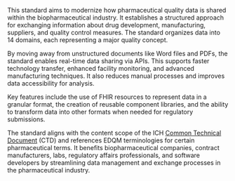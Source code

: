 This standard aims to modernize how pharmaceutical quality data is shared within the biopharmaceutical industry. It establishes a structured approach for exchanging information about drug development, manufacturing, suppliers, and quality control measures. The standard organizes data into 14 domains, each representing a major quality concept.

By moving away from unstructured documents like Word files and PDFs, the standard enables real-time data sharing via APIs. This supports faster technology transfer, enhanced facility monitoring, and advanced manufacturing techniques. It also reduces manual processes and improves data accessibility for analysis.

Key features include the use of FHIR resources to represent data in a granular format, the creation of reusable component libraries, and the ability to transform data into other formats when needed for regulatory submissions.

The standard aligns with the content scope of the ICH [Common Technical Document](https://build.fhir.org/ig/HL7/FHIR-us-pq-cmc) (CTD) and references EDQM terminologies for certain pharmaceutical terms. It benefits biopharmaceutical companies, contract manufacturers, labs, regulatory affairs professionals, and software developers by streamlining data management and exchange processes in the pharmaceutical industry.